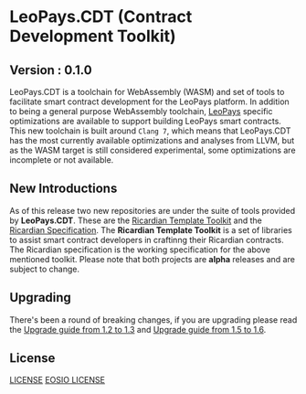 # LeoPays.CDT (Contract Development Toolkit)

## Version : 0.1.0

LeoPays.CDT is a toolchain for WebAssembly (WASM) and set of tools to facilitate smart contract development for the LeoPays platform. In addition to being a general purpose WebAssembly toolchain, [LeoPays](https://github.com/leopays-core/leopays) specific optimizations are available to support building LeoPays smart contracts.  This new toolchain is built around `Clang 7`, which means that LeoPays.CDT has the most currently available optimizations and analyses from LLVM, but as the WASM target is still considered experimental, some optimizations are incomplete or not available.

## New Introductions
As of this release two new repositories are under the suite of tools provided by **LeoPays.CDT**.  These are the [Ricardian Template Toolkit](https://github.com/eosio/ricardian-template-toolkit) and the [Ricardian Specification](https://github.com/eosio/ricardian-spec).  The **Ricardian Template Toolkit** is a set of libraries to assist smart contract developers in craftinng their Ricardian contracts.  The Ricardian specification is the working specification for the above mentioned toolkit.  Please note that both projects are **alpha** releases and are subject to change.

## Upgrading
There's been a round of breaking changes, if you are upgrading please read the [Upgrade guide from 1.2 to 1.3](./04_upgrading/1.2-to-1.3.md) and [Upgrade guide from 1.5 to 1.6](./04_upgrading/1.5-to-1.6.md).

## License
[LICENSE](../LICENSE)
[EOSIO LICENSE](../eosio.license)
